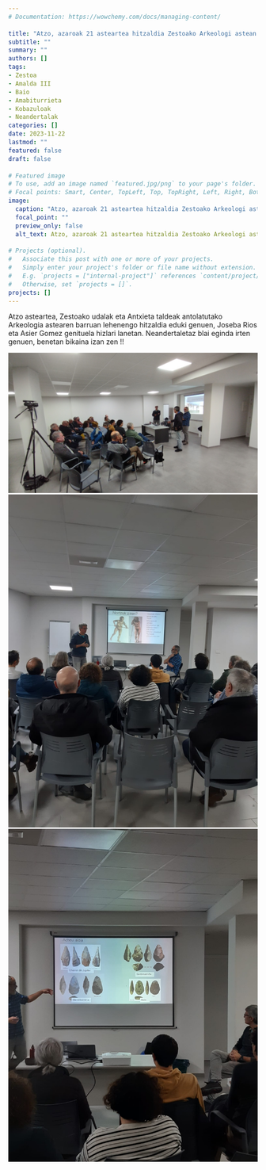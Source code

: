 ```yaml
---
# Documentation: https://wowchemy.com/docs/managing-content/

title: "Atzo, azaroak 21 asteartea hitzaldia Zestoako Arkeologi astean."
subtitle: ""
summary: ""
authors: []
tags: 
- Zestoa
- Amalda III
- Baio
- Amabiturrieta
- Kobazuloak
- Neandertalak
categories: []
date: 2023-11-22
lastmod: ""
featured: false
draft: false

# Featured image
# To use, add an image named `featured.jpg/png` to your page's folder.
# Focal points: Smart, Center, TopLeft, Top, TopRight, Left, Right, BottomLeft, Bottom, BottomRight.
image:
  caption: "Atzo, azaroak 21 asteartea hitzaldia Zestoako Arkeologi astean."
  focal_point: ""
  preview_only: false
  alt_text: Atzo, azaroak 21 asteartea hitzaldia Zestoako Arkeologi astean.

# Projects (optional).
#   Associate this post with one or more of your projects.
#   Simply enter your project's folder or file name without extension.
#   E.g. `projects = ["internal-project"]` references `content/project/deep-learning/index.md`.
#   Otherwise, set `projects = []`.
projects: []
---
```


Atzo asteartea, Zestoako udalak eta Antxieta taldeak antolatutako Arkeologia astearen barruan lehenengo hitzaldia eduki genuen, Joseba Rios eta Asier Gomez genituela hizlari lanetan.
Neandertaletaz blai eginda irten genuen, benetan bikaina izan zen !!

![2023-11-21 - Neanderthalak Euskal Herrian - Joseba Rios eta Asier Gomez](media/2.jpeg)
![2023-11-21 - Neanderthalak Euskal Herrian - Joseba Rios eta Asier Gomez](media/3.jpeg)
![2023-11-21 - Neanderthalak Euskal Herrian - Joseba Rios eta Asier Gomez](media/4.jpeg)
